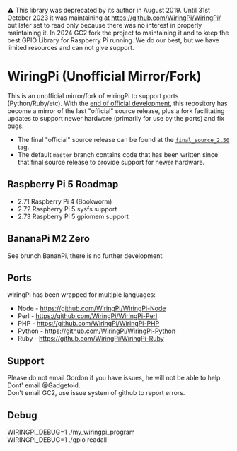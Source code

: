 
:warning: This library was deprecated by its author in August 2019. Until 31st October 2023 it was maintaining at https://github.com/WiringPi/WiringPi/ but later set to read only because there was no interest in properly maintaining it.
In 2024 GC2 fork the project to maintaining it and to keep the best GPIO Library for Raspberry Pi running. We do our best, but we have limited resources and can not give support. 

WiringPi (Unofficial Mirror/Fork)
=================================

This is an unofficial mirror/fork of wiringPi to support ports (Python/Ruby/etc).  With the
[end of official development](https://web.archive.org/web/20220405225008/http://wiringpi.com/wiringpi-deprecated/), this repository
has become a mirror of the last "official" source release, plus a fork facilitating updates
to support newer hardware (primarily for use by the ports) and fix bugs.

  * The final "official" source release can be found at the
    [`final_source_2.50`](https://github.com/WiringPi/WiringPi/tree/final_official_2.50) tag.
  * The default `master` branch contains code that has been written since that final source
    release to provide support for newer hardware.

Raspberry Pi 5 Roadmap
-----

* 2.71 Raspberry Pi 4 (Bookworm)
* 2.72 Raspberry Pi 5 sysfs support
* 2.73 Raspberry Pi 5 gpiomem support

BananaPi M2 Zero 
-----

See brunch BananPi, there is no further development.


Ports
-----

wiringPi has been wrapped for multiple languages:

* Node - https://github.com/WiringPi/WiringPi-Node
* Perl - https://github.com/WiringPi/WiringPi-Perl
* PHP - https://github.com/WiringPi/WiringPi-PHP
* Python - https://github.com/WiringPi/WiringPi-Python
* Ruby - https://github.com/WiringPi/WiringPi-Ruby

Support
-------

Please do not email Gordon if you have issues, he will not be able to help.  
Dont' email @Gadgetoid.  
Don't email GC2, use issue system of github to report errors.

Debug
-------

WIRINGPI_DEBUG=1 ./my_wiringpi_program  
WIRINGPI_DEBUG=1 ./gpio readall
